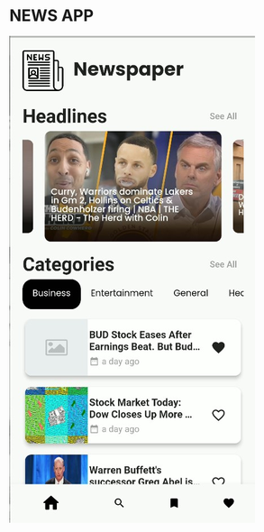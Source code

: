 # NEWS APP

![alt text](https://github.com/Nonstop-Consistency/News_App/blob/master/assets/images/homescreen.jpg?raw=true)
